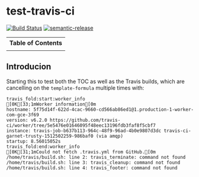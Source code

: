 # test-travis-ci

[![Build Status](https://travis-ci.org/myii/test-travis-ci.svg?branch=master)](https://travis-ci.org/myii/test-travis-ci)
[![semantic-release](https://img.shields.io/badge/%20%20%F0%9F%93%A6%F0%9F%9A%80-semantic--release-e10079.svg)](https://github.com/semantic-release/semantic-release)

<table><tr><th>Table of Contents</th></tr><tr><td>
<!-- toc -->
<!-- tocstop -->
</td></tr></table>

## Introducion

Starting this to test both the TOC as well as the Travis builds,
which are cancelling on the `template-formula` multiple times with:

```travis
travis_fold:start:worker_info
[0K[33;1mWorker information[0m
hostname: 5f75d14f-622d-4cac-9660-cd566ab86ed1@1.production-1-worker-com-gce-3f69
version: v6.2.0 https://github.com/travis-ci/worker/tree/5e5476e01646095f48eec13196fdb3faf8f5cbf7
instance: travis-job-b637b113-964c-48f9-96ad-4b0e9807d3dc travis-ci-garnet-trusty-1512502259-986baf0 (via amqp)
startup: 8.56015052s
travis_fold:end:worker_info
[0K[31;1mCould not fetch .travis.yml from GitHub.[0m
/home/travis/build.sh: line 2: travis_terminate: command not found
/home/travis/build.sh: line 3: travis_cleanup: command not found
/home/travis/build.sh: line 4: travis_footer: command not found
```
